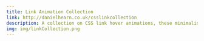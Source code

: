 ```yaml
---
title: Link Animation Collection
link: http://danielhearn.co.uk/csslinkcollection
description: A collection on CSS link hover animations, these minimalist animations have been designed for a range of themes and colours.
img: img/linkCollection.png
---
```

